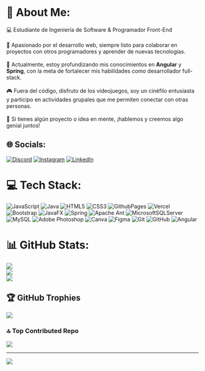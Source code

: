 # 💫 About Me:
💻 Estudiante de Ingeniería de Software & Programador Front-End<br><br>🚀 Apasionado por el desarrollo web, siempre listo para colaborar en proyectos con otros programadores y aprender de nuevas tecnologías.<br><br>🌱 Actualmente, estoy profundizando mis conocimientos en **Angular** y **Spring**, con la meta de fortalecer mis habilidades como desarrollador full-stack.<br><br>🎮 Fuera del código, disfruto de los videojuegos, soy un cinéfilo entusiasta y participo en actividades grupales que me permiten conectar con otras personas.<br><br>🤝 Si tienes algún proyecto o idea en mente, ¡hablemos y creemos algo genial juntos!


## 🌐 Socials:
[![Discord](https://img.shields.io/badge/Discord-%237289DA.svg?logo=discord&logoColor=white)](https://discord.gg/ijosueeh01) [![Instagram](https://img.shields.io/badge/Instagram-%23E4405F.svg?logo=Instagram&logoColor=white)](https://instagram.com/jxsuee_04) [![LinkedIn](https://img.shields.io/badge/LinkedIn-%230077B5.svg?logo=linkedin&logoColor=white)](https://linkedin.com/in/josue-tanta) 

# 💻 Tech Stack:
![JavaScript](https://img.shields.io/badge/javascript-%23323330.svg?style=for-the-badge&logo=javascript&logoColor=%23F7DF1E) ![Java](https://img.shields.io/badge/java-%23ED8B00.svg?style=for-the-badge&logo=openjdk&logoColor=white) ![HTML5](https://img.shields.io/badge/html5-%23E34F26.svg?style=for-the-badge&logo=html5&logoColor=white) ![CSS3](https://img.shields.io/badge/css3-%231572B6.svg?style=for-the-badge&logo=css3&logoColor=white) ![GithubPages](https://img.shields.io/badge/github%20pages-121013?style=for-the-badge&logo=github&logoColor=white) ![Vercel](https://img.shields.io/badge/vercel-%23000000.svg?style=for-the-badge&logo=vercel&logoColor=white) ![Bootstrap](https://img.shields.io/badge/bootstrap-%238511FA.svg?style=for-the-badge&logo=bootstrap&logoColor=white) ![JavaFX](https://img.shields.io/badge/javafx-%23FF0000.svg?style=for-the-badge&logo=javafx&logoColor=white) ![Spring](https://img.shields.io/badge/spring-%236DB33F.svg?style=for-the-badge&logo=spring&logoColor=white) ![Apache Ant](https://img.shields.io/badge/Apache%20Ant-A81C7D?style=for-the-badge&logo=Apache%20Ant&logoColor=white) ![MicrosoftSQLServer](https://img.shields.io/badge/Microsoft%20SQL%20Server-CC2927?style=for-the-badge&logo=microsoft%20sql%20server&logoColor=white) ![MySQL](https://img.shields.io/badge/mysql-4479A1.svg?style=for-the-badge&logo=mysql&logoColor=white) ![Adobe Photoshop](https://img.shields.io/badge/adobe%20photoshop-%2331A8FF.svg?style=for-the-badge&logo=adobe%20photoshop&logoColor=white) ![Canva](https://img.shields.io/badge/Canva-%2300C4CC.svg?style=for-the-badge&logo=Canva&logoColor=white) ![Figma](https://img.shields.io/badge/figma-%23F24E1E.svg?style=for-the-badge&logo=figma&logoColor=white) ![Git](https://img.shields.io/badge/git-%23F05033.svg?style=for-the-badge&logo=git&logoColor=white) ![GitHub](https://img.shields.io/badge/github-%23121011.svg?style=for-the-badge&logo=github&logoColor=white) ![Angular](https://img.shields.io/badge/angular-%23DD0031.svg?style=for-the-badge&logo=angular&logoColor=white)
# 📊 GitHub Stats:
![](https://github-readme-stats.vercel.app/api?username=IJosueeh&theme=dark&hide_border=true&include_all_commits=false&count_private=false)<br/>
![](https://github-readme-streak-stats.herokuapp.com/?user=IJosueeh&theme=dark&hide_border=true)<br/>
![](https://github-readme-stats.vercel.app/api/top-langs/?username=IJosueeh&theme=dark&hide_border=true&include_all_commits=false&count_private=false&layout=compact)

## 🏆 GitHub Trophies
![](https://github-profile-trophy.vercel.app/?username=IJosueeh&theme=dracula&no-frame=false&no-bg=true&margin-w=4)

### 🔝 Top Contributed Repo
![](https://github-contributor-stats.vercel.app/api?username=IJosueeh&limit=5&theme=radical&combine_all_yearly_contributions=true)

---
[![](https://visitcount.itsvg.in/api?id=IJosueeh&icon=0&color=10)](https://visitcount.itsvg.in)

<!-- Proudly created with GPRM ( https://gprm.itsvg.in ) -->
